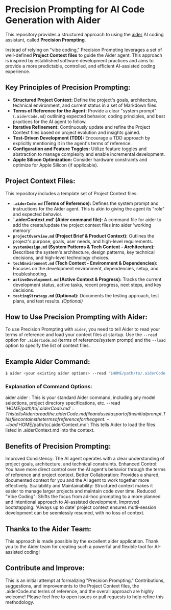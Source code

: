 # Precision Prompting for AI Code Generation with Aider

This repository provides a structured approach to using the [aider](https://github.com/paul-gauthier/aider) AI coding assistant, called **Precision Prompting**.

Instead of relying on "vibe coding," Precision Prompting leverages a set of well-defined **Project Context files** to guide the Aider agent. This approach is inspired by established software development practices and aims to provide a more predictable, controlled, and efficient AI-assisted coding experience.

## **Key Principles of Precision Prompting:**

*   **Structured Project Context:**  Define the project's goals, architecture, technical environment, and current status in a set of Markdown files.
*   **Terms of Reference for the Agent:** Provide a clear "system prompt" (`.aiderCode.md`) outlining expected behavior, coding principles, and best practices for the AI agent to follow.
*   **Iterative Refinement:**  Continuously update and refine the Project Context files based on project evolution and insights gained.
*   **Test-Driven Development (TDD):** Encourage a TDD approach by explicitly mentioning it in the agent's terms of reference.
*   **Configuration and Feature Toggles:** Utilize feature toggles and abstraction to manage complexity and enable incremental development.
*   **Apple Silicon Optimization:**  Consider hardware constraints and optimize for Apple Silicon (if applicable).

## **Project Context Files:**

This repository includes a template set of Project Context files:

*   **`.aiderCode.md` (Terms of Reference):**  Defines the system prompt and instructions for the Aider agent.  This is akin to giving the agent its "role" and expected behavior.
*   **`.aiderContext.md'  (Aider command file):** A command file for aider to add the create/update the project context files into aider 'working memory'
*   **`projectOverview.md` (Project Brief & Product Context):**  Outlines the project's purpose, goals, user needs, and high-level requirements. 
*   **`systemDesign.md` (System Patterns & Tech Context - Architecture):** Describes the system's architecture, design patterns, key technical decisions, and high-level technology choices. 
*   **`techEnvironment.md` (Tech Context - Environment & Dependencies):**  Focuses on the development environment, dependencies, setup, and troubleshooting. 
*   **`activeDevelopment.md` (Active Context & Progress):** Tracks the current development status, active tasks, recent progress, next steps, and key decisions. 
*   **`testingStrategy.md` (Optional):**  Documents the testing approach, test plans, and test results. *(Optional)*

## **How to Use Precision Prompting with Aider:**

To use Precision Prompting with `aider`, you need to tell Aider to read your terms of reference and load your context files at startup.  Use the `--read` option for `.aiderCode.md` (terms of reference/system prompt) and the `--load` option to specify the list of context files.

## **Example Aider Command:**

```zsh
$ aider <your existing aider options> --read '$HOME/path/to/.aiderCode.md' --load '$HOME/path/to/.aiderContext.md'
```

### Explanation of Command Options:

aider aider <your existing aider options>: This is your standard Aider command, including any model selections, project directory specifications, etc.
--read '$HOME/path/to/.aiderCode.md': This tells Aider to read the .aiderCode.md file and use it as part of the initial prompt. This file contains the terms of reference for the agent.
--load '$HOME/path/to/.aiderContext.md': This tells Aider to load the files listed in .aiderContext.md into the context.

## Benefits of Precision Prompting:

Improved Consistency: The AI agent operates with a clear understanding of project goals, architecture, and technical constraints.
Enhanced Control: You have more direct control over the AI agent's behavior through the terms of reference and project context.
Better Collaboration: Provides a shared, documented context for you and the AI agent to work together more effectively.
Scalability and Maintainability: Structured context makes it easier to manage larger projects and maintain code over time.
Reduced "Vibe Coding": Shifts the focus from ad-hoc prompting to a more planned and intentional approach to AI-assisted development.
Improved bootstapping: 'Always up to date' project context ensures mutli-session development can be seemlessly resumed, with no loss of context.

## Thanks to the Aider Team:

This approach is made possible by the excellent aider application. Thank you to the Aider team for creating such a powerful and flexible tool for AI-assisted coding!

## Contribute and Improve:

This is an initial attempt at formalizing "Precision Prompting." Contributions, suggestions, and improvements to the Project Context files, the .aiderCode.md terms of reference, and the overall approach are highly welcome! Please feel free to open issues or pull requests to help refine this methodology.
